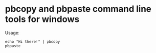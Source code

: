 # pbcopy and pbpaste command line tools for windows

Usage: 

```
echo "Hi there!" | pbcopy
pbpaste
```
